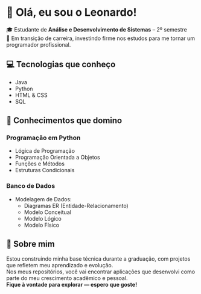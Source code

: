 # 👋 Olá, eu sou o Leonardo!

🎓 Estudante de **Análise e Desenvolvimento de Sistemas** – 2º semestre  
💼 Em transição de carreira, investindo firme nos estudos para me tornar um programador profissional.



## 💻 Tecnologias que conheço
- Java
- Python
- HTML & CSS
- SQL



## 🧠 Conhecimentos que domino

### Programação em Python
- Lógica de Programação
- Programação Orientada a Objetos
- Funções e Métodos
- Estruturas Condicionais

### Banco de Dados
- Modelagem de Dados:
  - Diagramas ER (Entidade-Relacionamento)
  - Modelo Conceitual
  - Modelo Lógico
  - Modelo Físico



## 🚀 Sobre mim

Estou construindo minha base técnica durante a graduação, com projetos que refletem meu aprendizado e evolução.  
Nos meus repositórios, você vai encontrar aplicações que desenvolvi como parte do meu crescimento acadêmico e pessoal.  
**Fique à vontade para explorar — espero que goste!**
